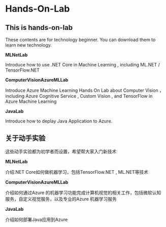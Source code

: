 # **Hands-On-Lab** #

## **This is hands-on-lab** ##

These contents are for  technology beginner. You can download them to learn new technology.

**MLNetLab**

Introduce how to use .NET Core in Machine Learning , including ML.NET / TensorFlow.NET


**ComputerVisionAzureMLLab**

Introduce Azure Machine Learning Hands On Lab about Computer Vision ，including Azure Cognitive Service , Custom Vision , and TensorFlow in Azure Machine Learning

**JavaLab**

Introduce how to deplay Java Application to Azure.


## **关于动手实验** ##

这些动手实验都为初学者而设置，希望帮大家入门新技术

**MLNetLab**

介绍.NET Core如何做机器学习，包括TensorFlow.NET , ML.NET等技术


**ComputerVisionAzureMLLab**

介绍如何通过Azure 的机器学习功能完成计算机视觉的相关工作，包括微软认知服务，自定义视觉服务，以及专业的Azure 机器学习服务


**JavaLab**

介绍如何部署Java应用到Azure
